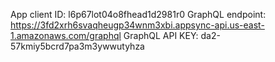 App client ID: l6p67lot04o8fhead1d2981r0
GraphQL endpoint: https://3fd2xrh6svaqheugp34wnm3xbi.appsync-api.us-east-1.amazonaws.com/graphql
GraphQL API KEY: da2-57kmiy5bcrd7pa3m3ywwutyhza
